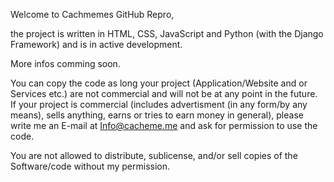 Welcome to Cachmemes GitHub Repro,

the project is written in HTML, CSS, JavaScript and Python (with the Django Framework) and is in active development. 

More infos comming soon.


You can copy the code as long your project (Application/Website and or Services etc.) are not commercial and will not be at any point in the future. If your project is commercial (includes  advertisment (in any form/by any means), sells anything,	earns or tries to earn money in general), please write me an E-mail at Info@cacheme.me and ask for permission to use the code. 

You are not allowed to distribute, sublicense, and/or sell copies of the Software/code without my permission.

